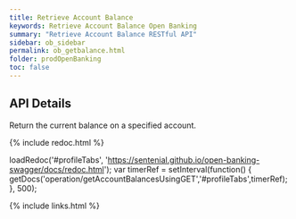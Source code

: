 ```yaml
---
title: Retrieve Account Balance
keywords: Retrieve Account Balance Open Banking 
summary: "Retrieve Account Balance RESTful API"
sidebar: ob_sidebar
permalink: ob_getbalance.html
folder: prodOpenBanking
toc: false
---
```


## API Details

Return the current balance on a specified account.


<ul id="profileTabs" class="nav nav-tabs">
    
   
</ul>
 
 {% include redoc.html %}

loadRedoc('#profileTabs', 'https://sentenial.github.io/open-banking-swagger/docs/redoc.html');
var timerRef = setInterval(function() { getDocs('operation/getAccountBalancesUsingGET','#profileTabs',timerRef); }, 500);

</script>


<div id="mydiv"></div>


</div>



</div>


{% include links.html %}